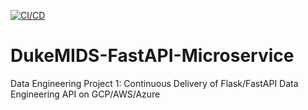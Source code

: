 [![CI/CD](https://github.com/rmratliffbrown/DukeMIDS-FastAPI-Microservice/actions/workflows/main.yml/badge.svg)](https://github.com/rmratliffbrown/DukeMIDS-FastAPI-Microservice/actions/workflows/main.yml)
# DukeMIDS-FastAPI-Microservice
Data Engineering Project 1: Continuous Delivery of Flask/FastAPI Data Engineering API on GCP/AWS/Azure
